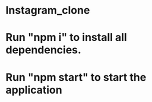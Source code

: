 # Instagram_clone
# Run "npm i" to install all dependencies.
# Run "npm start" to start the application
